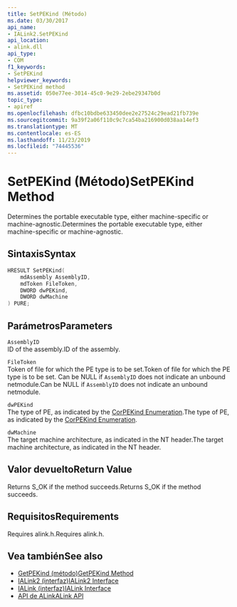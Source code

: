 ```yaml
---
title: SetPEKind (Método)
ms.date: 03/30/2017
api_name:
- IALink2.SetPEKind
api_location:
- alink.dll
api_type:
- COM
f1_keywords:
- SetPEKind
helpviewer_keywords:
- SetPEKind method
ms.assetid: 050e77ee-3014-45c0-9e29-2ebe29347b0d
topic_type:
- apiref
ms.openlocfilehash: dfbc10bdbe633450dee2e27524c29ead21fb739e
ms.sourcegitcommit: 9a39f2a06f110c9c7ca54ba216900d038aa14ef3
ms.translationtype: MT
ms.contentlocale: es-ES
ms.lasthandoff: 11/23/2019
ms.locfileid: "74445536"
---
```

# <a name="setpekind-method"></a><span data-ttu-id="ec25e-102">SetPEKind (Método)</span><span class="sxs-lookup"><span data-stu-id="ec25e-102">SetPEKind Method</span></span>
<span data-ttu-id="ec25e-103">Determines the portable executable type, either machine-specific or machine-agnostic.</span><span class="sxs-lookup"><span data-stu-id="ec25e-103">Determines the portable executable type, either machine-specific or machine-agnostic.</span></span>  
  
## <a name="syntax"></a><span data-ttu-id="ec25e-104">Sintaxis</span><span class="sxs-lookup"><span data-stu-id="ec25e-104">Syntax</span></span>  
  
```cpp  
HRESULT SetPEKind(  
    mdAssembly AssemblyID,  
    mdToken FileToken,  
    DWORD dwPEKind,  
    DWORD dwMachine  
) PURE;   
```  
  
## <a name="parameters"></a><span data-ttu-id="ec25e-105">Parámetros</span><span class="sxs-lookup"><span data-stu-id="ec25e-105">Parameters</span></span>  
 `AssemblyID`  
 <span data-ttu-id="ec25e-106">ID of the assembly.</span><span class="sxs-lookup"><span data-stu-id="ec25e-106">ID of the assembly.</span></span>  
  
 `FileToken`  
 <span data-ttu-id="ec25e-107">Token of file for which the PE type is to be set.</span><span class="sxs-lookup"><span data-stu-id="ec25e-107">Token of file for which the PE type is to be set.</span></span> <span data-ttu-id="ec25e-108">Can be NULL if `AssemblyID` does not indicate an unbound netmodule.</span><span class="sxs-lookup"><span data-stu-id="ec25e-108">Can be NULL if `AssemblyID` does not indicate an unbound netmodule.</span></span>  
  
 `dwPEKind`  
 <span data-ttu-id="ec25e-109">The type of PE, as indicated by the [CorPEKind Enumeration](../metadata/corpekind-enumeration.md).</span><span class="sxs-lookup"><span data-stu-id="ec25e-109">The type of PE, as indicated by the [CorPEKind Enumeration](../metadata/corpekind-enumeration.md).</span></span>  
  
 `dwMachine`  
 <span data-ttu-id="ec25e-110">The target machine architecture, as indicated in the NT header.</span><span class="sxs-lookup"><span data-stu-id="ec25e-110">The target machine architecture, as indicated in the NT header.</span></span>  
  
## <a name="return-value"></a><span data-ttu-id="ec25e-111">Valor devuelto</span><span class="sxs-lookup"><span data-stu-id="ec25e-111">Return Value</span></span>  
 <span data-ttu-id="ec25e-112">Returns S_OK if the method succeeds.</span><span class="sxs-lookup"><span data-stu-id="ec25e-112">Returns S_OK if the method succeeds.</span></span>  
  
## <a name="requirements"></a><span data-ttu-id="ec25e-113">Requisitos</span><span class="sxs-lookup"><span data-stu-id="ec25e-113">Requirements</span></span>  
 <span data-ttu-id="ec25e-114">Requires alink.h.</span><span class="sxs-lookup"><span data-stu-id="ec25e-114">Requires alink.h.</span></span>  
  
## <a name="see-also"></a><span data-ttu-id="ec25e-115">Vea también</span><span class="sxs-lookup"><span data-stu-id="ec25e-115">See also</span></span>

- [<span data-ttu-id="ec25e-116">GetPEKind (método)</span><span class="sxs-lookup"><span data-stu-id="ec25e-116">GetPEKind Method</span></span>](../metadata/imetadataimport2-getpekind-method.md)
- [<span data-ttu-id="ec25e-117">IALink2 (interfaz)</span><span class="sxs-lookup"><span data-stu-id="ec25e-117">IALink2 Interface</span></span>](ialink2-interface.md)
- [<span data-ttu-id="ec25e-118">IALink (interfaz)</span><span class="sxs-lookup"><span data-stu-id="ec25e-118">IALink Interface</span></span>](ialink-interface.md)
- [<span data-ttu-id="ec25e-119">API de ALink</span><span class="sxs-lookup"><span data-stu-id="ec25e-119">ALink API</span></span>](index.md)
